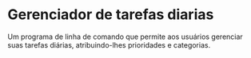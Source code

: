 # Gerenciador de tarefas diarias

Um programa de linha de comando que permite
aos usuários gerenciar suas tarefas diárias, atribuindo-lhes
prioridades e categorias.